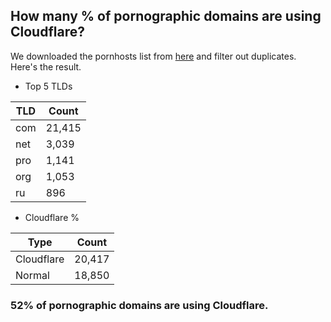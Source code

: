 ## How many % of pornographic domains are using Cloudflare?


We downloaded the pornhosts list from [here](https://raw.githubusercontent.com/Sinfonietta/hostfiles/master/pornography-hosts) and filter out duplicates.
Here's the result.


[//]: # (start replacement)


- Top 5 TLDs

| TLD | Count |
| --- | --- |
| com | 21,415 |
| net | 3,039 |
| pro | 1,141 |
| org | 1,053 |
| ru | 896 |


- Cloudflare %

| Type | Count |
| --- | --- |
| Cloudflare | 20,417 |
| Normal | 18,850 |


### 52% of pornographic domains are using Cloudflare.